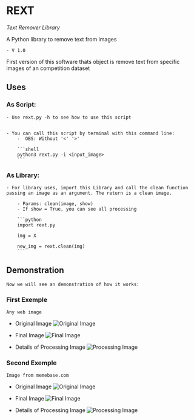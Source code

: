 # REXT

*Text Remover Library*


A Python library to remove text from images


    - V 1.0


First version of this software thats object is remove text from specific images of an competition dataset

## Uses

### As Script:
    - Use rext.py -h to see how to use this script


    - You can call this script by terminal with this command line:
        -  OBS: Without '<' '>'

        ```shell
        python3 rext.py -i <input_image>
        ```
        

### As Library:
    - For library uses, import this Library and call the clean function passing an image as an argument. The return is a clean image.

        - Params: clean(image, show)
        - If show = True, you can see all processing

        ```python
        import rext.py

        img = X

        new_img = rext.clean(img)
        ```

## Demonstration
    Now we will see an demonstration of how it works:

### First Exemple
    Any web image


- Original Image
![Original Image](/demonstration/ex1.png) 

- Final Image
![Final Image](/demonstration/new_ex1.png) 

- Details of Processing Image
![Processing Image](/demonstration/ex1_details.png) 
    
### Second Exemple
    Image from memebase.com

- Original Image
![Original Image](/demonstration/ex2.jpg) 


- Final Image
![Final Image](/demonstration/new_ex2.jpg) 

- Details of Processing Image
![Processing Image](/demonstration/ex2_details.png) 